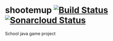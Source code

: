 # shootemup [![Build Status](https://travis-ci.org/RedPil/shootemup.svg?branch=master)](https://travis-ci.org/RedPil/shootemup) [![Sonarcloud Status](https://sonarcloud.io/api/project_badges/measure?project=sk.umb.prog3.shootemup%3AShootemup&metric=alert_status)](https://sonarcloud.io/dashboard?id=sk.umb.prog3.shootemup%3AShootemup)
School java game project
